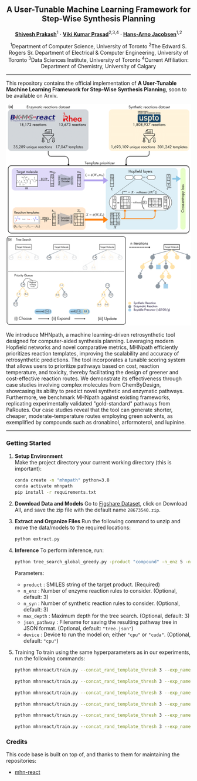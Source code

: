 <div align="center">
<h2>A User-Tunable Machine Learning Framework for Step-Wise Synthesis Planning</h2>

[**Shivesh Prakash**](https://shivesh777.github.io/)<sup>1</sup> · [**Viki Kumar Prasad**](https://profiles.ucalgary.ca/viki-kumar-prasad)<sup>2,3,4</sup> · [**Hans-Arno Jacobsen**](https://www.eecg.toronto.edu/~jacobsen/)<sup>1,2</sup>

<sup>1</sup>Department of Computer Science, University of Toronto
<sup>2</sup>The Edward S. Rogers Sr. Department of Electrical & Computer Engineering, University of Toronto
<sup>3</sup>Data Sciences Institute, University of Toronto
<sup>4</sup>Current Affiliation: Department of Chemistry, University of Calgary

</div>

---

This repository contains the official implementation of **A User-Tunable Machine Learning Framework for Step-Wise Synthesis Planning**, soon to be available on Arxiv.

![1a](assets/1a.png)  
![1b](assets/1b.png)

We introduce MHNpath, a machine learning-driven retrosynthetic tool designed for computer-aided synthesis planning. Leveraging modern Hopfield networks and novel comparative metrics, MHNpath efficiently prioritizes reaction templates, improving the scalability and accuracy of retrosynthetic predictions. The tool incorporates a tunable scoring system that allows users to prioritize pathways based on cost, reaction temperature, and toxicity, thereby facilitating the design of greener and cost-effective reaction routes. We demonstrate its effectiveness through case studies involving complex molecules from ChemByDesign, showcasing its ability to predict novel synthetic and enzymatic pathways. Furthermore, we benchmark MHNpath against existing frameworks, replicating experimentally validated "gold-standard" pathways from PaRoutes. Our case studies reveal that the tool can generate shorter, cheaper, moderate-temperature routes employing green solvents, as exemplified by compounds such as dronabinol, arformoterol, and lupinine.

---

### Getting Started

1. **Setup Environment**  
   Make the project directory your current working directory (this is important):

   ```bash
   conda create -n "mhnpath" python=3.8
   conda activate mhnpath
   pip install -r requirements.txt
   ```

2. **Download Data and Models**
   Go to [Figshare Dataset](https://figshare.com/articles/dataset/Training_data_trained_models_and_other_required_files_for_A_User-Tunable_Machine_Learning_Framework_for_Step-Wise_Synthesis_Planning_/28673540), click on Download All, and save the zip file with the default name `28673540.zip`.

3. **Extract and Organize Files**
   Run the following command to unzip and move the data/models to the required locations:

   ```bash
   python extract.py
   ```

4. **Inference**
   To perform inference, run:
   ```bash
   python tree_search_global_greedy.py -product "compound" -n_enz 5 -n_syn 5 -max_depth 5 -json_pathway "tree.json" -device "cuda"
   ```

   Parameters:
   - `product` : SMILES string of the target product. (Required)
   - `n_enz` : Number of enzyme reaction rules to consider. (Optional, default: 3)
   - `n_syn` : Number of synthetic reaction rules to consider. (Optional, default: 3)
   - `max_depth` : Maximum depth for the tree search. (Optional, default: 3)
   - `json_pathway` : Filename for saving the resulting pathway tree in JSON format. (Optional, default: `"tree.json"`)
   - `device` : Device to run the model on; either `"cpu"` or `"cuda"`. (Optional, default: `"cpu"`)

5. Training
   To train using the same hyperparameters as in our experiments, run the following commands:

   ```bash
   python mhnreact/train.py --concat_rand_template_thresh 3 --exp_name enz_final --ssretroeval True --csv_path data/enz_mhn_shuffled.csv --save_model True --seed 0 --epoch 11 --dropout 0.01 --lr 1e-4 --hopf_beta 0.035 --hopf_association_activation 'Tanh' --norm_input False --temp_encoder_layers 2 --batch_size 32 > enz_final.txt
   ```
   ```bash
   python mhnreact/train.py --concat_rand_template_thresh 3 --exp_name syn1_final --ssretroeval True --csv_path data/syn_mhn_split_1.csv --save_model True --seed 0 --epoch 11 --dropout 0.01 --lr 1e-4 --hopf_beta 0.035 --hopf_association_activation 'Tanh' --norm_input False --temp_encoder_layers 2 --batch_size 32 > syn1_final.txt
   ```
   ```bash
   python mhnreact/train.py --concat_rand_template_thresh 3 --exp_name syn2_final --ssretroeval True --csv_path data/syn_mhn_split_2.csv --save_model True --seed 0 --epoch 11 --dropout 0.01 --lr 1e-4 --hopf_beta 0.035 --hopf_association_activation 'Tanh' --norm_input False --temp_encoder_layers 2 --batch_size 32 > syn2_final.txt
   ```
   ```bash
   python mhnreact/train.py --concat_rand_template_thresh 3 --exp_name syn3_final --ssretroeval True --csv_path data/syn_mhn_split_3.csv --save_model True --seed 0 --epoch 11 --dropout 0.01 --lr 1e-4 --hopf_beta 0.035 --hopf_association_activation 'Tanh' --norm_input False --temp_encoder_layers 2 --batch_size 32 > syn3_final.txt
   ```
   ```bash
   python mhnreact/train.py --concat_rand_template_thresh 3 --exp_name syn4_final --ssretroeval True --csv_path data/syn_mhn_split_4.csv --save_model True --seed 0 --epoch 11 --dropout 0.01 --lr 1e-4 --hopf_beta 0.035 --hopf_association_activation 'Tanh' --norm_input False --temp_encoder_layers 2 --batch_size 32 > syn4_final.txt
   ```
   ```bash
   python mhnreact/train.py --concat_rand_template_thresh 3 --exp_name syn5_final --ssretroeval True --csv_path data/syn_mhn_split_5.csv --save_model True --seed 0 --epoch 11 --dropout 0.01 --lr 1e-4 --hopf_beta 0.035 --hopf_association_activation 'Tanh' --norm_input False --temp_encoder_layers 2 --batch_size 32 > syn5_final.txt
   ```

### Credits

This code base is built on top of, and thanks to them for maintaining the repositories:

- [mhn-react](https://github.com/ml-jku/mhn-react)
